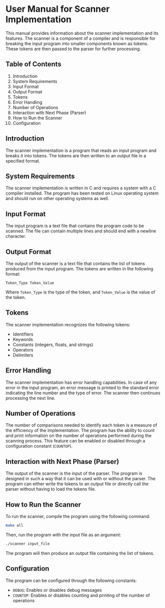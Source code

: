 # User Manual for Scanner Implementation
This manual provides information about the scanner implementation and its features. The scanner is a component of a compiler and is responsible for breaking the input program into smaller components known as tokens. These tokens are then passed to the parser for further processing.

## Table of Contents
1. Introduction
2. System Requirements
3. Input Format
4. Output Format
5. Tokens
6. Error Handling
7. Number of Operations
8. Interaction with Next Phase (Parser)
9. How to Run the Scanner
10. Configuration

## Introduction

The scanner implementation is a program that reads an input program and breaks it into tokens. The tokens are then written to an output file in a specified format.

## System Requirements
The scanner implementation is written in C and requires a system with a C compiler installed. The program has been tested on Linux operating system and should run on other operating systems as well.

## Input Format
The input program is a text file that contains the program code to be scanned. The file can contain multiple lines and should end with a newline character.

## Output Format
The output of the scanner is a text file that contains the list of tokens produced from the input program. The tokens are written in the following format:

```
Token_Type Token_Value
```
Where `Token_Type` is the type of the token, and `Token_Value` is the value of the token.

## Tokens
The scanner implementation recognizes the following tokens:

- Identifiers
- Keywords
- Constants (integers, floats, and strings)
- Operators
- Delimiters

## Error Handling
The scanner implementation has error handling capabilities. In case of any error in the input program, an error message is printed to the standard error indicating the line number and the type of error. The scanner then continues processing the next line.

## Number of Operations
The number of comparisons needed to identify each token is a measure of the efficiency of the implementation. The program has the ability to count and print information on the number of operations performed during the scanning process. This feature can be enabled or disabled through a configuration constant (`COUNTOP`).

## Interaction with Next Phase (Parser)
The output of the scanner is the input of the parser. The program is designed in such a way that it can be used with or without the parser. The program can either write the tokens to an output file or directly call the parser without having to load the tokens file.

## How to Run the Scanner
To run the scanner, compile the program using the following command:

```bash
make all
``` 
Then, run the program with the input file as an argument:

```bash
./scanner input_file
```
The program will then produce an output file containing the list of tokens.

## Configuration
The program can be configured through the following constants:

- `DEBUG`: Enables or disables debug messages
- `COUNTOP`: Enables or disables counting and printing of the number of operations

